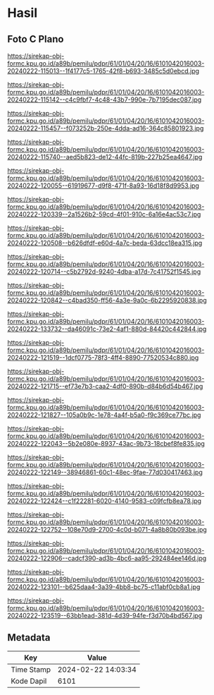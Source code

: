 # Hasil

## Foto C Plano

https://sirekap-obj-formc.kpu.go.id/a89b/pemilu/pdpr/61/01/04/20/16/6101042016003-20240222-115013--1f4177c5-1765-42f8-b693-3485c5d0ebcd.jpg

https://sirekap-obj-formc.kpu.go.id/a89b/pemilu/pdpr/61/01/04/20/16/6101042016003-20240222-115142--c4c9fbf7-4c48-43b7-990e-7b7195dec087.jpg

https://sirekap-obj-formc.kpu.go.id/a89b/pemilu/pdpr/61/01/04/20/16/6101042016003-20240222-115457--f073252b-250e-4dda-ad16-364c85801923.jpg

https://sirekap-obj-formc.kpu.go.id/a89b/pemilu/pdpr/61/01/04/20/16/6101042016003-20240222-115740--aed5b823-de12-44fc-819b-227b25ea4647.jpg

https://sirekap-obj-formc.kpu.go.id/a89b/pemilu/pdpr/61/01/04/20/16/6101042016003-20240222-120055--61919677-d9f8-471f-8a93-16d18f8d9953.jpg

https://sirekap-obj-formc.kpu.go.id/a89b/pemilu/pdpr/61/01/04/20/16/6101042016003-20240222-120339--2a1526b2-59cd-4f01-910c-6a16e4ac53c7.jpg

https://sirekap-obj-formc.kpu.go.id/a89b/pemilu/pdpr/61/01/04/20/16/6101042016003-20240222-120508--b626dfdf-e60d-4a7c-beda-63dcc18ea315.jpg

https://sirekap-obj-formc.kpu.go.id/a89b/pemilu/pdpr/61/01/04/20/16/6101042016003-20240222-120714--c5b2792d-9240-4dba-a17d-7c41752f1545.jpg

https://sirekap-obj-formc.kpu.go.id/a89b/pemilu/pdpr/61/01/04/20/16/6101042016003-20240222-120842--c4bad350-ff56-4a3e-9a0c-6b2295920838.jpg

https://sirekap-obj-formc.kpu.go.id/a89b/pemilu/pdpr/61/01/04/20/16/6101042016003-20240222-133732--da46091c-73e2-4af1-880d-84420c442844.jpg

https://sirekap-obj-formc.kpu.go.id/a89b/pemilu/pdpr/61/01/04/20/16/6101042016003-20240222-121519--1dcf0775-78f3-4ff4-8890-77520534c880.jpg

https://sirekap-obj-formc.kpu.go.id/a89b/pemilu/pdpr/61/01/04/20/16/6101042016003-20240222-121715--ef73e7b3-caa2-4df0-890b-d84b6d54b467.jpg

https://sirekap-obj-formc.kpu.go.id/a89b/pemilu/pdpr/61/01/04/20/16/6101042016003-20240222-121827--105a0b9c-1e78-4a4f-b5a0-f9c369ce77bc.jpg

https://sirekap-obj-formc.kpu.go.id/a89b/pemilu/pdpr/61/01/04/20/16/6101042016003-20240222-122043--5b2e080e-8937-43ac-9b73-18cbef8fe835.jpg

https://sirekap-obj-formc.kpu.go.id/a89b/pemilu/pdpr/61/01/04/20/16/6101042016003-20240222-122149--38946861-60c1-48ec-9fae-77d030417463.jpg

https://sirekap-obj-formc.kpu.go.id/a89b/pemilu/pdpr/61/01/04/20/16/6101042016003-20240222-122424--c1f22281-6020-4140-9583-c09fcfb8ea78.jpg

https://sirekap-obj-formc.kpu.go.id/a89b/pemilu/pdpr/61/01/04/20/16/6101042016003-20240222-122752--108e70d9-2700-4c0d-b071-4a8b80b093be.jpg

https://sirekap-obj-formc.kpu.go.id/a89b/pemilu/pdpr/61/01/04/20/16/6101042016003-20240222-122906--cadcf390-ad3b-4bc6-aa95-292484ee146d.jpg

https://sirekap-obj-formc.kpu.go.id/a89b/pemilu/pdpr/61/01/04/20/16/6101042016003-20240222-123101--b625daa4-3a39-4bb8-bc75-c11abf0cb8a1.jpg

https://sirekap-obj-formc.kpu.go.id/a89b/pemilu/pdpr/61/01/04/20/16/6101042016003-20240222-123519--63bb1ead-381d-4d39-94fe-f3d70b4bd567.jpg


## Metadata

| Key        | Value               |
| ---------- | ------------------- |
| Time Stamp | 2024-02-22 14:03:34 |
| Kode Dapil | 6101                |



